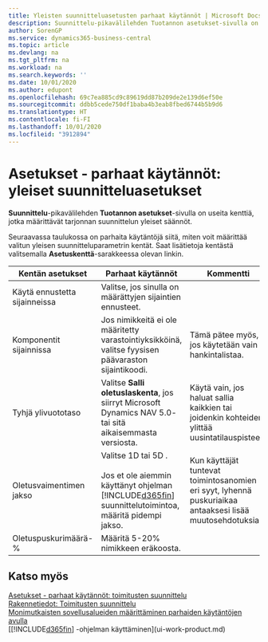 ```yaml
---
title: Yleisten suunnitteluasetusten parhaat käytännöt | Microsoft Docs
description: Suunnittelu-pikavälilehden Tuotannon asetukset-sivulla on useita kenttiä, jotka määrittävät tarjonnan suunnittelun yleiset säännöt.
author: SorenGP
ms.service: dynamics365-business-central
ms.topic: article
ms.devlang: na
ms.tgt_pltfrm: na
ms.workload: na
ms.search.keywords: ''
ms.date: 10/01/2020
ms.author: edupont
ms.openlocfilehash: 69c7ea885cd9c89619dd87b209de2e139d6ef50e
ms.sourcegitcommit: ddbb5cede750df1baba4b3eab8fbed6744b5b9d6
ms.translationtype: HT
ms.contentlocale: fi-FI
ms.lasthandoff: 10/01/2020
ms.locfileid: "3912894"
---
```

# <a name="setup-best-practices-global-planning-setup"></a>Asetukset - parhaat käytännöt: yleiset suunnitteluasetukset
**Suunnittelu**-pikavälilehden **Tuotannon asetukset**-sivulla on useita kenttiä, jotka määrittävät tarjonnan suunnittelun yleiset säännöt.  

 Seuraavassa taulukossa on parhaita käytäntöjä siitä, miten voit määrittää valitun yleisen suunnitteluparametrin kentät. Saat lisätietoja kentästä valitsemalla **Asetuskenttä**-sarakkeessa olevan linkin.  

|Kentän asetukset|Parhaat käytännöt|Kommentti|  
|-----------------|-------------------|-------------|  
|Käytä ennustetta sijainneissa|Valitse, jos sinulla on määrättyjen sijaintien ennusteet.||  
|Komponentit sijainnissa|Jos nimikkeitä ei ole määritetty varastointiyksikköinä, valitse fyysisen päävaraston sijaintikoodi.|Tämä pätee myös, jos käytetään vain hankintalistaa.|  
|Tyhjä ylivuototaso|Valitse **Salli oletuslaskenta**, jos siirryt Microsoft Dynamics NAV 5.0- tai sitä aikaisemmasta versiosta.|Käytä vain, jos haluat sallia kaikkien tai joidenkin kohteiden ylittää uusintatilauspisteen.|  
|Oletusvaimentimen jakso|Valitse 1D tai 5D .<br /><br /> Jos et ole aiemmin käyttänyt ohjelman [!INCLUDE[d365fin](includes/d365fin_md.md)] suunnittelutoimintoa, määritä pidempi jakso.|Kun käyttäjät tuntevat toimintosanomien eri syyt, lyhennä puskuriaikaa antaaksesi lisää muutosehdotuksia.|  
|Oletuspuskurimäärä-%|Määritä 5-20% nimikkeen eräkoosta.||  

## <a name="see-also"></a>Katso myös  
 [Asetukset - parhaat käytännöt: toimitusten suunnittelu](setup-best-practices-supply-planning.md)   
 [Rakennetiedot: Toimitusten suunnittelu](design-details-supply-planning.md)   
 [Monimutkaisten sovellusalueiden määrittäminen parhaiden käytäntöjen avulla](set-up-complex-application-areas-using-best-practices.md)  
 [[!INCLUDE[d365fin](includes/d365fin_md.md)] -ohjelman käyttäminen](ui-work-product.md)
